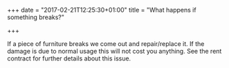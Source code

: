 +++
date = "2017-02-21T12:25:30+01:00"
title = "What happens if something breaks?"

+++

If a piece of furniture breaks we come out and repair/replace it. If the damage is due to normal usage this will not cost you anything. See the rent contract for further details about this issue.